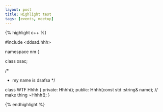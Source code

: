 ```yaml
---
layout: post
title: Highlight test
tags: [events, meetup]
---
```



{% highlight c++ %}

#include <ddsad.hhh>

namespace nm {

class xsac;

/*
 * my name is dsafsa
 */

class WTF Hhhh {
private:
	Hhhh();
public:
	Hhhh(const std::string& name); // make thing
	~Hhhh();
}

{% endhighlight %}
